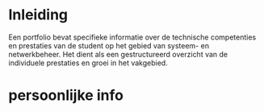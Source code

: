 # Inleiding
Een portfolio bevat specifieke informatie over de technische competenties en prestaties van de student op het gebied van systeem- en netwerkbeheer.
Het dient als een gestructureerd overzicht van de individuele prestaties en groei in het vakgebied.
# persoonlijke info


